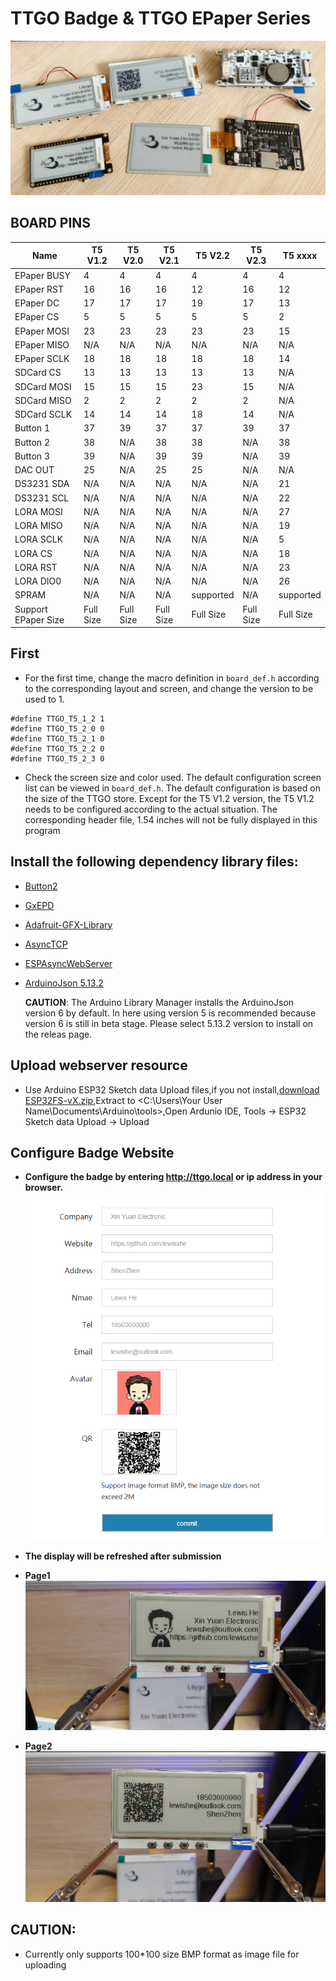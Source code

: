 TTGO Badge & TTGO EPaper Series
========================

![](images/4.png)

## BOARD PINS
| Name                | T5 V1.2   | T5 V2.0   | T5 V2.1   | T5 V2.2   | T5 V2.3   | T5 xxxx   |
| ------------------- | --------- | --------- | --------- | --------- | --------- | --------- |
| EPaper BUSY         | 4         | 4         | 4         | 4         | 4         | 4         |
| EPaper RST          | 16        | 16        | 16        | 12        | 16        | 12        |
| EPaper DC           | 17        | 17        | 17        | 19        | 17        | 13        |
| EPaper CS           | 5         | 5         | 5         | 5         | 5         | 2         |
| EPaper MOSI         | 23        | 23        | 23        | 23        | 23        | 15        |
| EPaper MISO         | N/A       | N/A       | N/A       | N/A       | N/A       | N/A       |
| EPaper SCLK         | 18        | 18        | 18        | 18        | 18        | 14        |
| SDCard CS           | 13        | 13        | 13        | 13        | 13        | N/A       |
| SDCard MOSI         | 15        | 15        | 15        | 23        | 15        | N/A       |
| SDCard MISO         | 2         | 2         | 2         | 2         | 2         | N/A       |
| SDCard SCLK         | 14        | 14        | 14        | 18        | 14        | N/A       |
| Button 1            | 37        | 39        | 37        | 37        | 39        | 37        |
| Button 2            | 38        | N/A       | 38        | 38        | N/A       | 38        |
| Button 3            | 39        | N/A       | 39        | 39        | N/A       | 39        |
| DAC OUT             | 25        | N/A       | 25        | 25        | N/A       | N/A       |
| DS3231 SDA          | N/A       | N/A       | N/A       | N/A       | N/A       | 21        |
| DS3231 SCL          | N/A       | N/A       | N/A       | N/A       | N/A       | 22        |
| LORA MOSI           | N/A       | N/A       | N/A       | N/A       | N/A       | 27        |
| LORA MISO           | N/A       | N/A       | N/A       | N/A       | N/A       | 19        |
| LORA SCLK           | N/A       | N/A       | N/A       | N/A       | N/A       | 5         |
| LORA CS             | N/A       | N/A       | N/A       | N/A       | N/A       | 18        |
| LORA RST            | N/A       | N/A       | N/A       | N/A       | N/A       | 23        |
| LORA DIO0           | N/A       | N/A       | N/A       | N/A       | N/A       | 26        |
| SPRAM               | N/A       | N/A       | N/A       | supported | N/A       | supported |
| Support EPaper Size | Full Size | Full Size | Full Size | Full Size | Full Size | Full Size |

## First

- For the first time, change the macro definition in `board_def.h` according to the corresponding layout and screen, and change the version to be used to 1.
```
#define TTGO_T5_1_2 1
#define TTGO_T5_2_0 0
#define TTGO_T5_2_1 0
#define TTGO_T5_2_2 0
#define TTGO_T5_2_3 0
```

- Check the screen size and color used. The default configuration screen list can be viewed in `board_def.h`. The default configuration is based on the size of the TTGO store. Except for the T5 V1.2 version, the T5 V1.2 needs to be configured according to the actual situation. The corresponding header file, 1.54 inches will not be fully displayed in this program

## Install the following dependency library files:
- [Button2](https://github.com/lewisxhe/Button2)
- [GxEPD](https://github.com/ZinggJM/GxEPD)
- [Adafruit-GFX-Library](https://github.com/adafruit/Adafruit-GFX-Library)
- [AsyncTCP](https://github.com/me-no-dev/AsyncTCP)
- [ESPAsyncWebServer](https://github.com/me-no-dev/ESPAsyncWebServer)
- [ArduinoJson 5.13.2](https://github.com/bblanchon/ArduinoJson/releases)

    **CAUTION**: The Arduino Library Manager installs the ArduinoJson version 6 by default.
    In here using version 5 is recommended because version 6 is still in beta stage. Please select 5.13.2 version to install on the releas page.

## Upload webserver resource
- Use Arduino ESP32 Sketch data Upload files,if you not install,[download ESP32FS-vX.zip](https://github.com/me-no-dev/arduino-esp32fs-plugin/releases),Extract to <C:\Users\Your User Name\Documents\Arduino\tools>,Open Ardunio IDE,  Tools -> ESP32 Sketch data Upload -> Upload

## Configure Badge Website

- **Configure the badge by entering http://ttgo.local or ip address in your browser.**
![](images/3.png)

- **The display will be refreshed after submission**
- **Page1**
![](images/1.png)
- **Page2**
![](images/2.png)


## CAUTION:
- Currently only supports 100*100 size BMP format as image file for uploading


